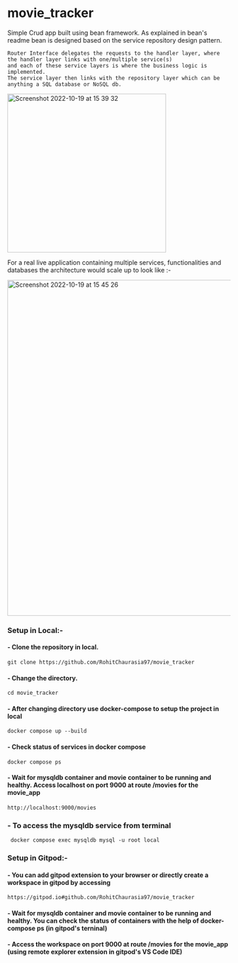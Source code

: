 # movie_tracker

Simple Crud app built using bean framework.
As explained in bean's readme bean is designed based on the service repository design pattern.

```
Router Interface delegates the requests to the handler layer, where the handler layer links with one/multiple service(s) 
and each of these service layers is where the business logic is implemented.
The service layer then links with the repository layer which can be anything a SQL database or NoSQL db.
```

<img width="358" alt="Screenshot 2022-10-19 at 15 39 32" src="https://user-images.githubusercontent.com/97086931/196615431-4fcbf2b6-f6bf-4bbe-b3c0-b953a626b5b8.png">


For a real live application containing multiple services, functionalities and databases the architecture would scale up to look like :-

<img width="757" alt="Screenshot 2022-10-19 at 15 45 26" src="https://user-images.githubusercontent.com/97086931/196616535-8b111331-75d2-4b33-b3b2-e7a81d2ae0bc.png">


### Setup in Local:- 

#### - Clone the repository in local.   
  ```
  git clone https://github.com/RohitChaurasia97/movie_tracker
  ```

#### - Change the directory.
  ```
  cd movie_tracker
  ```

#### - After changing directory use docker-compose to setup the project in local
  ```
  docker compose up --build
  ```

#### - Check status of services in docker compose 
  ```
  docker compose ps
  ```

#### - Wait for mysqldb container and movie container to be running and healthy. Access localhost on port 9000 at route /movies for the movie_app
  ```
  http://localhost:9000/movies
  ```

### - To access the mysqldb service from terminal
  ```
   docker compose exec mysqldb mysql -u root local
   ```
 
### Setup in Gitpod:- 

####   - You can add gitpod extension to your browser or directly create a workspace in gitpod by accessing
  ```
  https://gitpod.io#github.com/RohitChaurasia97/movie_tracker
  ```

####    - Wait for mysqldb container and movie container to be running and healthy. You can check the status of containers with the help of docker-compose ps (in gitpod's terninal)

####   - Access the workspace on port 9000 at route /movies for the movie_app (using remote explorer extension in gitpod's VS Code IDE)
